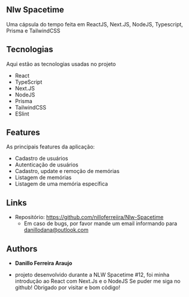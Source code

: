 ## Nlw Spacetime

Uma cápsula do tempo feita em ReactJS, Next.JS, NodeJS, Typescript, Prisma e TailwindCSS

## Tecnologias 

Aqui estão as tecnologias usadas no projeto

* React
* TypeScript
* Next.JS
* NodeJS
* Prisma
* TailwindCSS
* ESlint

## Features

As principais features da aplicação:
 - Cadastro de usuários
 - Autenticação de usuários
 - Cadastro, update e remoção de memórias 
 - Listagem de memórias
 - Listagem de uma memória específica

## Links
  - Repositório: https://github.com/nilloferreiira/Nlw-Spacetime
    - Em caso de bugs, por favor mande um email informando para danillodana@outlook.com

  ## Authors

  * **Danillo Ferreira Araujo** 
  - projeto desenvolvido durante a NLW Spacetime #12, foi minha introdução ao React com Next.Js e o NodeJS
  Se puder me siga no github!
  Obrigado por visitar e bom código!
